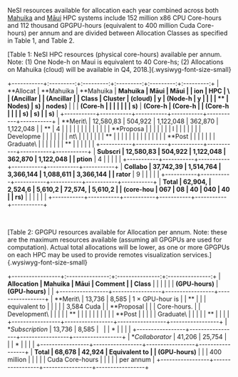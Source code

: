 NeSI resources available for allocation each year combined across both
[Mahuika](https://support.nesi.org.nz/hc/articles/360000163575) and
[Māui](https://support.nesi.org.nz/hc/articles/360000163695) HPC systems
include 152 million x86 CPU Core-hours and 112 thousand GPGPU-hours
(equivalent to 400 million Cuda Core-hours) per annum and are divided
between Allocation Classes as specified in Table 1, and Table 2.

[Table 1: NeSI HPC resources (physical core-hours) available per annum.
Note: (1) One Node-h on Maui is equivalent to 40 Core-hs; (2)
Allocations on Mahuika (cloud) will be available in Q4,
2018.]{.wysiwyg-font-size-small}

+-----------+:---------:+:---------:+:---------:+:---------:+:---------:+
| **Allocat | **Mahuika | **Mahuika | **Mahuika | **Māui**  | **Māui    |
| ion       | HPC       | **\       | (Ancillar |           | (Ancillar |
| Class**   | Cluster** | **(cloud) | y         | **(Node-h | y         |
|           |           | **        | Nodes)**  | s)**      | nodes)**  |
|           | **(Core-h |           |           |           |           |
|           | s)**      | **(Core-h | **(Core-h |           | **(Core-h |
|           |           | s)**      | s)**      |           | s)**      |
+-----------+-----------+-----------+-----------+-----------+-----------+
| **Merit\  | 12,580,83 | 504,922   | 1,122,048 | 362,870   | 1,122,048 |
| **        | 4         |           |           |           |           |
|           |           |           |           |           |           |
| **Proposa |           |           |           |           |           |
| l         |           |           |           |           |           |
| Developme |           |           |           |           |           |
| nt\       |           |           |           |           |           |
| **        |           |           |           |           |           |
|           |           |           |           |           |           |
| **Post    |           |           |           |           |           |
| Graduate\ |           |           |           |           |           |
| **        |           |           |           |           |           |
+-----------+-----------+-----------+-----------+-----------+-----------+
| **Subscri | 12,580,83 | 504,922   | 1,122,048 | 362,870   | 1,122,048 |
| ption**   | 4         |           |           |           |           |
+-----------+-----------+-----------+-----------+-----------+-----------+
| **Collabo | 37,742,39 | 1,514,764 | 3,366,144 | 1,088,611 | 3,366,144 |
| rator**   | 9         |           |           |           |           |
+-----------+-----------+-----------+-----------+-----------+-----------+
| **Total   | **62,904, | **2,524,6 | **5,610,2 | **72,574, | **5,610,2 |
| (core-hou | 067**     | 08**      | 40**      | 040**     | 40**      |
| rs)**     |           |           |           |           |           |
+-----------+-----------+-----------+-----------+-----------+-----------+

 

[Table 2: GPGPU resources available for Allocation per annum. Note:
these are the maximum resources available (assuming all GPGPUs are used
for computation). Actual total allocations will be lower, as one or more
GPGPUs on each HPC may be used to provide remotes visualization
services.]{.wysiwyg-font-size-small}

+-----------------+:---------------:+:---------------:+:---------------:+
| **Allocation    | **Mahuika**     | **Māui**        | **Comment**     |
| Class**         |                 |                 |                 |
|                 | **(GPU-hours)** | **(GPU-hours)** |                 |
+-----------------+-----------------+-----------------+-----------------+
| **Merit\        | 13,736          | 8,585           | 1 × GPU-hour is |
| **              |                 |                 | equivalent to   |
|                 |                 |                 | 3,584 Cuda      |
| **Proposal      |                 |                 | Core-hours.     |
| Development\    |                 |                 |                 |
| **              |                 |                 |                 |
|                 |                 |                 |                 |
| **Post          |                 |                 |                 |
| Graduate\       |                 |                 |                 |
| **              |                 |                 |                 |
+-----------------+-----------------+-----------------+-----------------+
| **Subscription* | 13,736          | 8,585           |                 |
| *               |                 |                 |                 |
+-----------------+-----------------+-----------------+-----------------+
| **Collaborator* | 41,206          | 25,754          |                 |
| *               |                 |                 |                 |
+-----------------+-----------------+-----------------+-----------------+
| **Total         | **68,678**      | **42,924**      | Equivalent to   |
| (GPU-hours)**   |                 |                 | 400 million     |
|                 |                 |                 | Cuda Core-hours |
|                 |                 |                 | per annum       |
+-----------------+-----------------+-----------------+-----------------+

 
